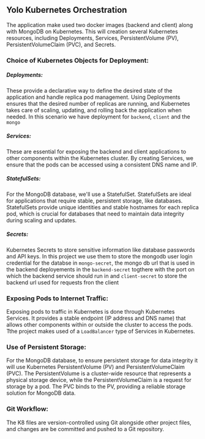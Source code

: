
## Yolo Kubernetes Orchestration
The application make used two docker images (backend and client) along with MongoDB on Kubernetes. This will creation several Kubernetes resources, including Deployments, Services, PersistentVolume (PV), PersistentVolumeClaim (PVC), and Secrets.

### Choice of Kubernetes Objects for Deployment:

##### Deployments:
These provide a declarative way to define the desired state of the application and handle replica pod management. Using Deployments ensures that the desired number of replicas are running, and Kubernetes takes care of scaling, updating, and rolling back the application when needed. In this scenario we have deployment for `backend`, `client` and the `mongo`

##### Services:
These are essential for exposing the backend and client applications to other components within the Kubernetes cluster. By creating Services, we ensure that the pods can be accessed using a consistent DNS name and IP.

##### StatefulSets: 
For the MongoDB database, we'll use a StatefulSet. StatefulSets are ideal for applications that require stable, persistent storage, like databases. StatefulSets provide unique identities and stable hostnames for each replica pod, which is crucial for databases that need to maintain data integrity during scaling and updates.

#####  Secrets:
Kubernetes Secrets to store sensitive information like database passwords and API keys. In this project we use them to store the mongodb user login credential for the databse in `mongo-secret`, the mongo db url that is used in the backend deployements in the `backend-secret` togthere with the port on which the backend service should run in and `client-secret` to store the backend url used for requests fron the client

### Exposing Pods to Internet Traffic:
Exposing pods to traffic in Kubernetes is done through Kubernetes Services. It provides a stable endpoint (IP address and DNS name) that allows other components within or outside the cluster to access the pods. Tthe project makes used of a `LoadBalancer` type of Services in Kubernetes.

### Use of Persistent Storage:
For the MongoDB database, to ensure persistent storage for data integrity it will use Kubernetes PersistentVolume (PV) and PersistentVolumeClaim (PVC). The PersistentVolume is a cluster-wide resource that represents a physical storage device, while the PersistentVolumeClaim is a request for storage by a pod. The PVC binds to the PV, providing a reliable storage solution for MongoDB data.

### Git Workflow:
The K8 files are version-controlled using Git alongside other project files, and changes are be committed and pushed to a Git repository.
